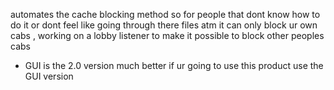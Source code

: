 automates the cache blocking method so for people that dont know how to do it or dont feel like going through there files
atm it can only block ur own cabs , working on a lobby listener to make it possible to block other peoples cabs

- GUI is the 2.0 version much better if ur going to use this product use the GUI version
